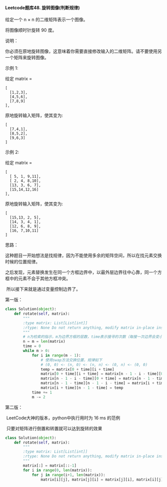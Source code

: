 #### Leetcode题库48. 旋转图像(判断规律)

给定一个 n × n 的二维矩阵表示一个图像。

将图像顺时针旋转 90 度。

说明：

你必须在原地旋转图像，这意味着你需要直接修改输入的二维矩阵。请不要使用另一个矩阵来旋转图像。

示例 1:

给定 matrix = 

```
[
  [1,2,3],
  [4,5,6],
  [7,8,9]
],
```

原地旋转输入矩阵，使其变为:

```
[
  [7,4,1],
  [8,5,2],
  [9,6,3]
]
```

示例 2:

给定 matrix =

```
[
  [ 5, 1, 9,11],
  [ 2, 4, 8,10],
  [13, 3, 6, 7],
  [15,14,12,16]
], 
```

原地旋转输入矩阵，使其变为:

```
[
  [15,13, 2, 5],
  [14, 3, 4, 1],
  [12, 6, 8, 9],
  [16, 7,10,11]
]
```

思路：

​	这种题目一开始想法是找规律，因为不能使用多余的矩阵空间，所以在找元素交换时候的位置规律。

​	之后发现，元素替换发生在同一个方框边界中，以最外层边界往中心靠，同一个方框中的元素不会于其他方框冲突。

​	所以接下来就是通过变量控制边界了。

第一版：

```python
class Solution(object):
    def rotate(self, matrix):
        """
        :type matrix: List[List[int]]
        :rtype: None Do not return anything, modify matrix in-place instead.
        """
        # n为检索的指示，m为边界方框的层数，time表示搜寻的次数（每搜一次边界会变小）。
        n = m = len(matrix)
        time = 0
        while m > 0:
            for i in range(m - 1):
                # 使用swap方法交换位置，规律如下
                # (0, 0) <- (n, 0) <- (n, n) <- (0, n) <- (0, 0)
                temp = matrix[0 + time][i + time]
                matrix[0 + time][i + time] = matrix[n - 1 - i - time][0 + time]
                matrix[n - 1 - i - time][0 + time] = matrix[n - 1 - time][n - 1 - i -time]
                matrix[n - 1 - time][n - 1 - i - time] = matrix[i + time][n - 1 - time]
                matrix[i + time][n - 1 - time] = temp
            time += 1
            m -= 2
```

第二版：

​	LeetCode大神的版本，python中执行用时为 16 ms 的范例

​	只要对矩阵进行倒置和转置就可以达到旋转的效果

```python
class Solution(object):
    def rotate(self, matrix):
        """
        :type matrix: List[List[int]]
        :rtype: None Do not return anything, modify matrix in-place instead.
        """
        matrix[:] = matrix[::-1]
        for i in range(0, len(matrix)):
            for j in range(i+1, len(matrix)):
                matrix[i][j], matrix[j][i] = matrix[j][i], matrix[i][j]
```


